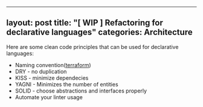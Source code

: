 
---
layout: post
title:  "[ WIP ] Refactoring for declarative languages"
categories: Architecture
---


Here are some clean code principles that can be used for declarative languages:

* Naming convention([terraform](https://github.com/terraform-linters/tflint/blob/v0.16.2/docs/rules/terraform_naming_convention.md))
* DRY - no duplication
* KISS - minimize dependecies
* YAGNI - Minimizes the number of entities
* SOLID - choose abstractions and interfaces properly
* Automate  your linter usage
